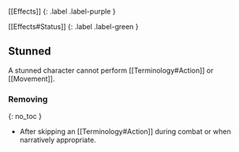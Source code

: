 
[[Effects]]
{: .label .label-purple }

[[Effects#Status]]
{: .label .label-green }

## Stunned
A stunned character cannot perform [[Terminology#Action]] or [[Movement]].

### Removing
{: no_toc }
* After skipping an [[Terminology#Action]] during combat or when narratively appropriate.